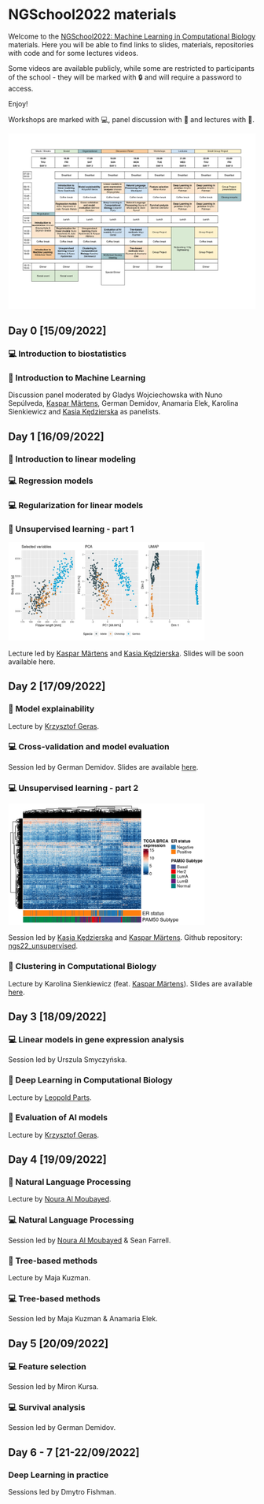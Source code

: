 NGSchool2022 materials
================

Welcome to the [NGSchool2022: Machine Learning in Computational
Biology](https://ngschool.eu/ngschool2022/) materials. Here you will be
able to find links to slides, materials, repositories with code and for
some lectures videos.

Some videos are available publicly, while some are restricted to
participants of the school - they will be marked with :lock: and will
require a password to access.

Enjoy!

Workshops are marked with :computer:, panel discussion with
:speech_balloon: and lectures with :mega:.

[![](images/program.png)](https://ngschool.eu/ngschool2022/#program)

## Day 0 \[15/09/2022\]

### :computer: Introduction to biostatistics

### :speech_balloon: Introduction to Machine Learning

Discussion panel moderated by Gladys Wojciechowska with Nuno Sepúlveda,
[Kaspar Märtens](https://kaspar.website/), German Demidov, Anamaria
Elek, Karolina Sienkiewicz and [Kasia Kędzierska](https://kasia.codes/)
as panelists.

## Day 1 \[16/09/2022\]

### :mega: Introduction to linear modeling

### :computer: Regression models

### :computer: Regularization for linear models

### :mega: Unsupervised learning - part 1

<img src="images/unsupervised_1.png" width="400" />

Lecture led by [Kaspar Märtens](https://kaspar.website/) and [Kasia
Kędzierska](https://kasia.codes/). Slides will be soon available here.

## Day 2 \[17/09/2022\]

### :mega: Model explainability

Lecture by [Krzysztof Geras](https://cs.nyu.edu/~kgeras/).

### :computer: Cross-validation and model evaluation

Session led by German Demidov. Slides are available
[here](day2/Model_evaluation-5.pdf).

### :computer: Unsupervised learning - part 2

<img src="images/unsupervised_2.png" width="400" />

Session led by [Kasia Kędzierska](https://kasia.codes/) and [Kaspar
Märtens](https://kaspar.website/). Github repository:
[ngs22_unsupervised](https://github.com/kzkedzierska/ngs22_unsupervised).

### :mega: Clustering in Computational Biology

Lecture by Karolina Sienkiewicz (feat. [Kaspar
Märtens](https://kaspar.website/)). Slides are available
[here](day2/Clustering_in_comp_bio.pdf).

## Day 3 \[18/09/2022\]

### :computer: Linear models in gene expression analysis

Session led by Urszula Smyczyńska.

### :mega: Deep Learning in Computational Biology

Lecture by [Leopold
Parts](https://www.sanger.ac.uk/person/parts-leopold/).

### :mega: Evaluation of AI models

Lecture by [Krzysztof Geras](https://cs.nyu.edu/~kgeras/).

## Day 4 \[19/09/2022\]

### :mega: Natural Language Processing

Lecture by [Noura Al
Moubayed](https://www.durham.ac.uk/staff/noura-al-moubayed/).

### :computer: Natural Language Processing

Session led by [Noura Al
Moubayed](https://www.durham.ac.uk/staff/noura-al-moubayed/) & Sean
Farrell.

### :mega: Tree-based methods

Lecture by Maja Kuzman.

### :computer: Tree-based methods

Session led by Maja Kuzman & Anamaria Elek.

## Day 5 \[20/09/2022\]

### :computer: Feature selection

Session led by Miron Kursa.

### :computer: Survival analysis

Session led by German Demidov.

## Day 6 - 7 \[21-22/09/2022\]

### Deep Learning in practice

Sessions led by Dmytro Fishman.
